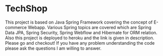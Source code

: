 # TechShop
This project is based on Java Spring Framework covering the concept of E-commerce Webapp.
Various Spring topics are covered which are Spring Data JPA, Spring Security, Spring Webflow and Hibernate for ORM relation.
Also this project is deployed to heroku and the link is given in description. Please go and checkout!
If you have any problem understanding the code please ask the questions I am willing to answer.
